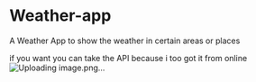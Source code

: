 # Weather-app

 A Weather App to show the weather in certain areas or places

 if you want you can take the API because i too got it from online
![Uploading image.png…]()
